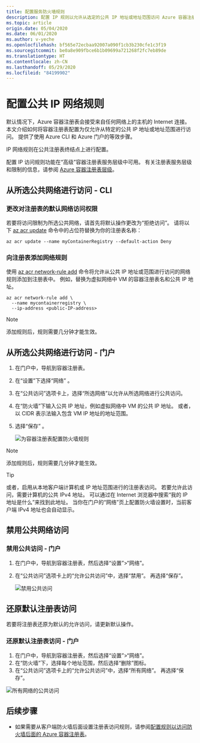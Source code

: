 ```yaml
---
title: 配置服务防火墙规则
description: 配置 IP 规则以允许从选定的公共 IP 地址或地址范围访问 Azure 容器注册表。
ms.topic: article
origin.date: 05/04/2020
ms.date: 06/01/2020
ms.author: v-yeche
ms.openlocfilehash: bf565e72ecbaa92007a090f1cb3b230cfe1c3f19
ms.sourcegitcommit: be0a8e909fbce6b1b09699a721268f2fc7eb89de
ms.translationtype: HT
ms.contentlocale: zh-CN
ms.lasthandoff: 05/29/2020
ms.locfileid: "84199902"
---
```

<!--Verified successfully on Portal and CLI-->
# <a name="configure-public-ip-network-rules"></a>配置公共 IP 网络规则

默认情况下，Azure 容器注册表会接受来自任何网络上的主机的 Internet 连接。 本文介绍如何将容器注册表配置为仅允许从特定的公共 IP 地址或地址范围进行访问。 提供了使用 Azure CLI 和 Azure 门户的等效步骤。

IP 网络规则在公共注册表终结点上进行配置。 
<!--Not Available on [Private Link](container-registry-private-link.md)-->

配置 IP 访问规则功能在“高级”容器注册表服务层级中可用。 有关注册表服务层级和限制的信息，请参阅 [Azure 容器注册表层级](container-registry-skus.md)。

## <a name="access-from-selected-public-network---cli"></a>从所选公共网络进行访问 - CLI

### <a name="change-default-network-access-to-registry"></a>更改对注册表的默认网络访问权限

若要将访问限制为所选公共网络，请首先将默认操作更改为“拒绝访问”。 请将以下 [az acr update][az-acr-update] 命令中的占位符替换为你的注册表名称：

```azurecli
az acr update --name myContainerRegistry --default-action Deny
```

### <a name="add-network-rule-to-registry"></a>向注册表添加网络规则

使用 [az acr network-rule add][az-acr-network-rule-add] 命令将允许从公共 IP 地址或范围进行访问的网络规则添加到注册表中。 例如，替换为虚拟网络中 VM 的容器注册表名和公共 IP 地址。

```azurecli
az acr network-rule add \
  --name mycontainerregistry \
  --ip-address <public-IP-address>
```

> [!NOTE]
> 添加规则后，规则需要几分钟才能生效。

## <a name="access-from-selected-public-network---portal"></a>从所选公共网络进行访问 - 门户

1. 在门户中，导航到容器注册表。
1. 在“设置”下选择“网络” 。
1. 在“公共访问”选项卡上，选择“所选网络”以允许从所选网络进行公共访问。
1. 在“防火墙”下输入公共 IP 地址，例如虚拟网络中 VM 的公共 IP 地址。 或者，以 CIDR 表示法输入包含 VM IP 地址的地址范围。
1. 选择“保存” 。

    ![为容器注册表配置防火墙规则][acr-access-selected-networks]

> [!NOTE]
> 添加规则后，规则需要几分钟才能生效。

> [!TIP]
> 或者，启用从本地客户端计算机或 IP 地址范围进行的注册表访问。 若要允许此访问，需要计算机的公共 IPv4 地址。 可以通过在 Internet 浏览器中搜索“我的 IP 地址是什么”来找到此地址。 当你在门户的“网络”页上配置防火墙设置时，当前客户端 IPv4 地址也会自动显示。

## <a name="disable-public-network-access"></a>禁用公共网络访问

<!--Not Available on  [Private Link](container-registry-private-link.md)-->

### <a name="disable-public-access---portal"></a>禁用公共访问 - 门户

1. 在门户中，导航到容器注册表，然后选择“设置”>“网络”。
1. 在“公共访问”选项卡上的“允许公共访问”中，选择“禁用”。 再选择“保存”。

    ![禁用公共访问][acr-access-disabled]

## <a name="restore-default-registry-access"></a>还原默认注册表访问

若要将注册表还原为默认的允许访问，请更新默认操作。 

### <a name="restore-default-registry-access---portal"></a>还原默认注册表访问 - 门户

1. 在门户中，导航到容器注册表，然后选择“设置”>“网络”。
1. 在“防火墙”下，选择每个地址范围，然后选择“删除”图标。
1. 在“公共访问”选项卡上的“允许公共访问”中，选择“所有网络”。 再选择“保存”。

![所有网络的公共访问][acr-access-all-networks]

## <a name="next-steps"></a>后续步骤

<!--Not Available on [Configure Azure Private Link for an Azure container registry](container-registry-private-link.md)-->

* 如果需要从客户端防火墙后面设置注册表访问规则，请参阅[配置规则以访问防火墙后面的 Azure 容器注册表](container-registry-firewall-access-rules.md)。

[az-acr-login]: https://docs.azure.cn/cli/acr?view=azure-cli-latest#az-acr-login
[az-acr-network-rule-add]: https://docs.azure.cn/cli/acr/network-rule/?view=azure-cli-latest#az-acr-network-rule-add
[az-acr-network-rule-remove]: https://docs.azure.cn/cli/acr/network-rule/?view=azure-cli-latest#az-acr-network-rule-remove
[az-acr-network-rule-list]: https://docs.azure.cn/cli/acr/network-rule/?view=azure-cli-latest#az-acr-network-rule-list
[az-acr-run]: https://docs.azure.cn/cli/acr?view=azure-cli-latest#az-acr-run
[az-acr-update]: https://docs.azure.cn/cli/acr?view=azure-cli-latest#az-acr-update
[quickstart-portal]: container-registry-get-started-portal.md
[quickstart-cli]: container-registry-get-started-azure-cli.md
[azure-portal]: https://portal.azure.cn

[acr-access-selected-networks]: ./media/container-registry-access-selected-networks/acr-access-selected-networks.png
[acr-access-disabled]: ./media/container-registry-access-selected-networks/acr-access-disabled.png
[acr-access-all-networks]: ./media/container-registry-access-selected-networks/acr-access-all-networks.png

<!-- Update_Description: new article about container registry access selected networks -->
<!--NEW.date: 06/01/2020-->